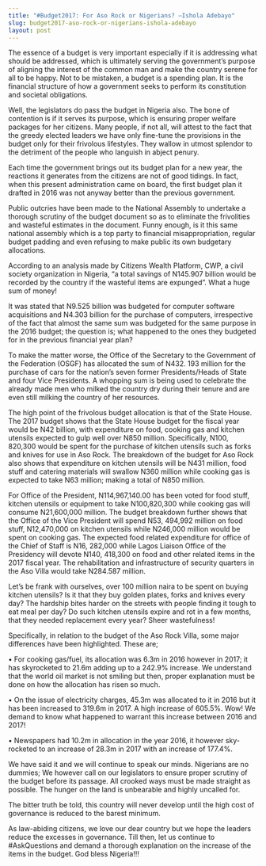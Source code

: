 ```yaml
---
title: "#Budget2017: For Aso Rock or Nigerians? –Ishola Adebayo"
slug: budget2017-aso-rock-or-nigerians-ishola-adebayo
layout: post
---
```


The essence of a budget is very important especially if it is addressing what should be addressed, which is ultimately serving the government’s purpose of aligning the interest of the common man and make the country serene for all to be happy. Not to be mistaken, a budget is a spending plan. It is the financial structure of how a government seeks to perform its constitution and societal obligations. 

Well, the legislators do pass the budget in Nigeria also. The bone of contention is if it serves its purpose, which is ensuring proper welfare packages for her citizens. Many people, if not all, will attest to the fact that the greedy elected leaders we have only fine-tune the provisions in the budget only for their frivolous lifestyles. They wallow in utmost splendor to the detriment of the people who languish in abject penury. 

Each time the government brings out its budget plan for a new year, the reactions it generates from the citizens are not of good tidings. In fact, when this present administration came on board, the first budget plan it drafted in 2016 was not anyway better than the previous government. 

Public outcries have been made to the National Assembly to undertake a thorough scrutiny of the budget document so as to eliminate the frivolities and wasteful estimates in the document. Funny enough, is it this same national assembly which is a top party to financial misappropriation, regular budget padding and even refusing to make public its own budgetary allocations. 

According to an analysis made by Citizens Wealth Platform, CWP, a civil society organization in Nigeria, “a total savings of N145.907 billion would be recorded by the country if the wasteful items are expunged”. What a huge sum of money! 

It was stated that N9.525 billion was budgeted for computer software acquisitions and N4.303 billion for the purchase of computers, irrespective of the fact that almost the same sum was budgeted for the same purpose in the 2016 budget; the question is; what happened to the ones they budgeted for in the previous financial year plan?

To make the matter worse, the Office of the Secretary to the Government of the Federation (OSGF) has allocated the sum of N432. 193 million for the purchase of cars for the nation’s seven former Presidents/Heads of State and four Vice Presidents. A whopping sum is being used to celebrate the already made men who milked the country dry during their tenure and are even still milking the country of her resources.

The high point of the frivolous budget allocation is that of the State House. The 2017 budget shows that the State House budget for the fiscal year would be N42 billion, with expenditure on food, cooking gas and kitchen utensils expected to gulp well over N850 million. Specifically, N100, 820,300 would be spent for the purchase of kitchen utensils such as forks and knives for use in Aso Rock. The breakdown of the budget for Aso Rock also shows that expenditure on kitchen utensils will be N431 million, food stuff and catering materials will swallow N360 million while cooking gas is expected to take N63 million; making a total of N850 million.

For Office of the President, N114,967,140.00 has been voted for food stuff, kitchen utensils or equipment to take N100,820,300 while cooking gas will consume N21,600,000 million. The budget breakdown further shows that the Office of the Vice President will spend N53, 494,992 million on food stuff, N12,470,000 on kitchen utensils while N246,000 million would be spent on cooking gas. The expected food related expenditure for office of the Chief of Staff is N16, 282,000 while Lagos Liaison Office of the Presidency will devote N140, 418,300 on food and other related items in the 2017 fiscal year. The rehabilitation and infrastructure of security quarters in the Aso Villa would take N284.587 million. 

Let’s be frank with ourselves, over 100 million naira to be spent on buying kitchen utensils? Is it that they buy golden plates, forks and knives every day? The hardship bites harder on the streets with people finding it tough to eat meal per day? Do such kitchen utensils expire and rot in a few months, that they needed replacement every year? Sheer wastefulness!

Specifically, in relation to the budget of the Aso Rock Villa, some major differences have been highlighted. These are;

•	For cooking gas/fuel, its allocation was 6.3m in 2016 however in 2017; it has skyrocketed to 21.6m adding up to a 242.9% increase. We understand that the world oil market is not smiling but then, proper explanation must be done on how the allocation has risen so much.

•	On the issue of electricity charges, 45.3m was allocated to it in 2016 but it has been increased to 319.6m in 2017. A high increase of 605.5%. Wow! We demand to know what happened to warrant this increase between 2016 and 2017! 

•	Newspapers had 10.2m in allocation in the year 2016, it however sky-rocketed to an increase of 28.3m in 2017 with an increase of 177.4%.

We have said it and we will continue to speak our minds. Nigerians are no dummies; We however call on our legislators to ensure proper scrutiny of the budget before its passage. All crooked ways must be made straight as possible. The hunger on the land is unbearable and highly uncalled for.

The bitter truth be told, this country will never develop until the high cost of governance is reduced to the barest minimum. 

As law-abiding citizens, we love our dear country but we hope the leaders reduce the excesses in governance. Till then, let us continue to #AskQuestions and demand a thorough explanation on the increase of the items in the budget. God bless Nigeria!!!
